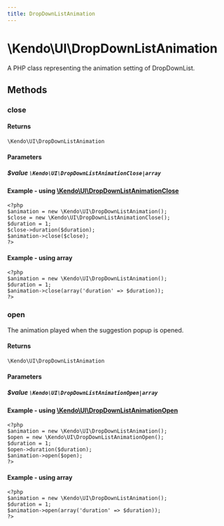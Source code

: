 ```yaml
---
title: DropDownListAnimation
---
```


# \Kendo\UI\DropDownListAnimation

A PHP class representing the animation setting of DropDownList.


## Methods

### close



#### Returns
`\Kendo\UI\DropDownListAnimation`

#### Parameters

##### $value `\Kendo\UI\DropDownListAnimationClose|array`


#### Example - using [\Kendo\UI\DropDownListAnimationClose](/api/wrappers/php/Kendo/UI/DropDownListAnimationClose)
    <?php
    $animation = new \Kendo\UI\DropDownListAnimation();
    $close = new \Kendo\UI\DropDownListAnimationClose();
    $duration = 1;
    $close->duration($duration);
    $animation->close($close);
    ?>

#### Example - using array

    <?php
    $animation = new \Kendo\UI\DropDownListAnimation();
    $duration = 1;
    $animation->close(array('duration' => $duration));
    ?>

### open

The animation played when the suggestion popup is opened.

#### Returns
`\Kendo\UI\DropDownListAnimation`

#### Parameters

##### $value `\Kendo\UI\DropDownListAnimationOpen|array`


#### Example - using [\Kendo\UI\DropDownListAnimationOpen](/api/wrappers/php/Kendo/UI/DropDownListAnimationOpen)
    <?php
    $animation = new \Kendo\UI\DropDownListAnimation();
    $open = new \Kendo\UI\DropDownListAnimationOpen();
    $duration = 1;
    $open->duration($duration);
    $animation->open($open);
    ?>

#### Example - using array

    <?php
    $animation = new \Kendo\UI\DropDownListAnimation();
    $duration = 1;
    $animation->open(array('duration' => $duration));
    ?>

